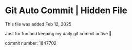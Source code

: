 # Git Auto Commit | Hidden File

This file was added Feb 12, 2025

Just for fun and keeping my daily git commit active 🤪

commit number: 1847702
